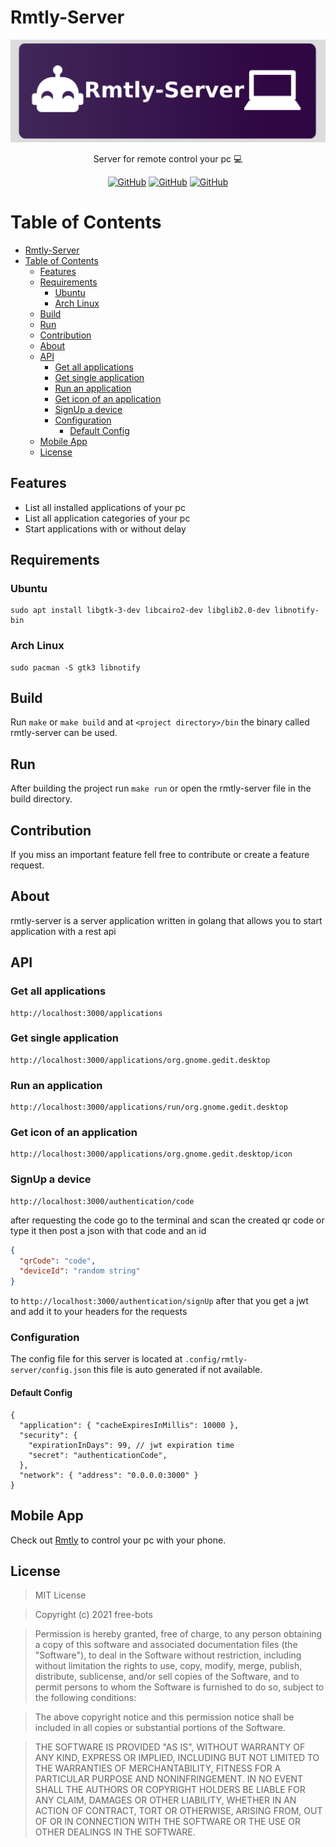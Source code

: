 # Rmtly-Server
![](./.README/header.png)

<p align="center">Server for remote control your pc 💻</p>

<p align="center">
    <a href="https://github.com/free-bots/rmtly-server/releases" alt="GitHub release (latest by date)">
        <img alt="GitHub" src="https://img.shields.io/github/v/release/free-bots/rmtly-server?style=flat-square"></a>
    <a href="https://github.com/free-bots/rmtly-server/blob/master/LICENSE.md" alt="License">
        <img alt="GitHub" src="https://img.shields.io/github/license/free-bots/rmtly-server?style=flat-square"></a>
    <a href="https://github.com/free-bots/rmtly-server/graphs/contributors" alt="Contributors">
        <img alt="GitHub" src="https://img.shields.io/github/contributors/free-bots/rmtly-server?style=flat-square"></a>
</p>

# Table of Contents

- [Rmtly-Server](#rmtly-server)
- [Table of Contents](#table-of-contents)
  - [Features](#features)
  - [Requirements](#requirements)
    - [Ubuntu](#ubuntu)
    - [Arch Linux](#arch-linux)
  - [Build](#build)
  - [Run](#run)
  - [Contribution](#contribution)
  - [About](#about)
  - [API](#api)
    - [Get all applications](#get-all-applications)
    - [Get single application](#get-single-application)
    - [Run an application](#run-an-application)
    - [Get icon of an application](#get-icon-of-an-application)
    - [SignUp a device](#signup-a-device)
    - [Configuration](#configuration)
      - [Default Config](#default-config)
  - [Mobile App](#mobile-app)
  - [License](#license)

## Features

- List all installed applications of your pc
- List all application categories of your pc
- Start applications with or without delay

## Requirements
### Ubuntu
```
sudo apt install libgtk-3-dev libcairo2-dev libglib2.0-dev libnotify-bin 
```
### Arch Linux
```
sudo pacman -S gtk3 libnotify
```

## Build
Run `make` or `make build` and at `<project directory>/bin` the binary called rmtly-server can be used.

## Run
After building the project run `make run` or open the rmtly-server file in the build directory.

## Contribution

If you miss an important feature fell free to contribute or create a feature request.

## About
rmtly-server is a server application written in golang that allows you to start application with a rest api

## API
### Get all applications
```
http://localhost:3000/applications
```
### Get single application
```
http://localhost:3000/applications/org.gnome.gedit.desktop
```
### Run an application
```
http://localhost:3000/applications/run/org.gnome.gedit.desktop
```
### Get icon of an application
```
http://localhost:3000/applications/org.gnome.gedit.desktop/icon
```
### SignUp a device
```
http://localhost:3000/authentication/code
```
after requesting the code go to the terminal and scan the created qr code or type it then post a json with that code and an id 
```json
{
  "qrCode": "code",
  "deviceId": "random string"
}
```
to `http://localhost:3000/authentication/signUp` 
after that you get a jwt and add it to your headers for the requests

### Configuration
The config file for this server is located at `.config/rmtly-server/config.json` this file is auto generated if not available.

#### Default Config
```
{
  "application": { "cacheExpiresInMillis": 10000 },
  "security": {
    "expirationInDays": 99, // jwt expiration time
    "secret": "authenticationCode",
  },
  "network": { "address": "0.0.0.0:3000" }
}
```

## Mobile App
Check out [Rmtly](https://github.com/free-bots/rmtly) to control your pc with your phone.


## License
> MIT License

> Copyright (c) 2021 free-bots

> Permission is hereby granted, free of charge, to any person obtaining a copy
of this software and associated documentation files (the "Software"), to deal
in the Software without restriction, including without limitation the rights
to use, copy, modify, merge, publish, distribute, sublicense, and/or sell
copies of the Software, and to permit persons to whom the Software is
furnished to do so, subject to the following conditions:

> The above copyright notice and this permission notice shall be included in all
copies or substantial portions of the Software.

> THE SOFTWARE IS PROVIDED "AS IS", WITHOUT WARRANTY OF ANY KIND, EXPRESS OR
IMPLIED, INCLUDING BUT NOT LIMITED TO THE WARRANTIES OF MERCHANTABILITY,
FITNESS FOR A PARTICULAR PURPOSE AND NONINFRINGEMENT. IN NO EVENT SHALL THE
AUTHORS OR COPYRIGHT HOLDERS BE LIABLE FOR ANY CLAIM, DAMAGES OR OTHER
LIABILITY, WHETHER IN AN ACTION OF CONTRACT, TORT OR OTHERWISE, ARISING FROM,
OUT OF OR IN CONNECTION WITH THE SOFTWARE OR THE USE OR OTHER DEALINGS IN THE
SOFTWARE.
